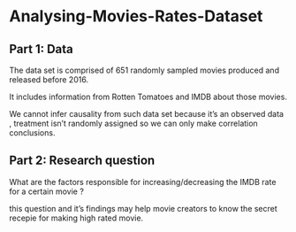 # Analysing-Movies-Rates-Dataset

## Part 1: Data
The data set is comprised of 651 randomly sampled movies produced and released before 2016.

It includes information from Rotten Tomatoes and IMDB about those movies.

We cannot infer causality from such data set because it’s an observed data , treatment isn’t randomly assigned so we can only make correlation conclusions. 

## Part 2: Research question
What are the factors responsible for increasing/decreasing the IMDB rate for a certain movie ?

this question and it’s findings may help movie creators to know the secret recepie for making high rated movie.

